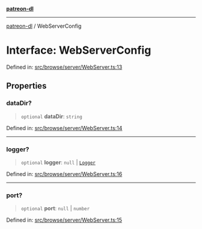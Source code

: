 [**patreon-dl**](../README.md)

***

[patreon-dl](../README.md) / WebServerConfig

# Interface: WebServerConfig

Defined in: [src/browse/server/WebServer.ts:13](https://github.com/patrickkfkan/patreon-dl/blob/564e431e409ad640819c7b5ad600451c2bd07930/src/browse/server/WebServer.ts#L13)

## Properties

### dataDir?

> `optional` **dataDir**: `string`

Defined in: [src/browse/server/WebServer.ts:14](https://github.com/patrickkfkan/patreon-dl/blob/564e431e409ad640819c7b5ad600451c2bd07930/src/browse/server/WebServer.ts#L14)

***

### logger?

> `optional` **logger**: `null` \| [`Logger`](../classes/Logger.md)

Defined in: [src/browse/server/WebServer.ts:16](https://github.com/patrickkfkan/patreon-dl/blob/564e431e409ad640819c7b5ad600451c2bd07930/src/browse/server/WebServer.ts#L16)

***

### port?

> `optional` **port**: `null` \| `number`

Defined in: [src/browse/server/WebServer.ts:15](https://github.com/patrickkfkan/patreon-dl/blob/564e431e409ad640819c7b5ad600451c2bd07930/src/browse/server/WebServer.ts#L15)

